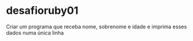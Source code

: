 # desafioruby01

Criar um programa que receba nome, sobrenome e idade e imprima esses dados numa única linha
